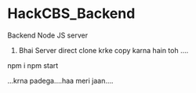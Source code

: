 # HackCBS_Backend
Backend Node JS server


1. Bhai Server direct clone krke copy karna hain toh ....

npm i
npm start

...krna padega....haa meri jaan....
